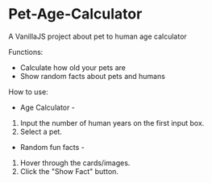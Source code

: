 # Pet-Age-Calculator

A VanillaJS project about pet to human age calculator

Functions:

- Calculate how old your pets are
- Show random facts about pets and humans

How to use:

- Age Calculator -

1. Input the number of human years on the first input box.
2. Select a pet.

- Random fun facts -

1. Hover through the cards/images.
2. Click the "Show Fact" button.
